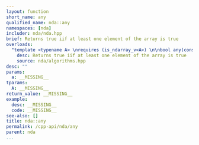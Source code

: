 ```yaml
---
layout: function
short_name: any
qualified_name: nda::any
namespaces: [nda]
includer: nda/nda.hpp
brief: Returns true iif at least one element of the array is true
overloads:
  "template <typename A> \nrequires (is_ndarray_v<A>) \n\nbool any(const A & a)":
    desc: Returns true iif at least one element of the array is true
    source: nda/algorithms.hpp
desc: ""
params:
  a: __MISSING__
tparams:
  A: __MISSING__
return_value: __MISSING__
example:
  desc: __MISSING__
  code: __MISSING__
see-also: []
title: nda::any
permalink: /cpp-api/nda/any
parent: nda
...
```


